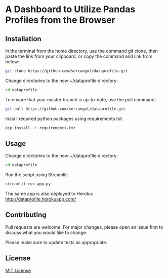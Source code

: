 # A Dashboard to Utilize Pandas Profiles from the Browser

## Installation

In the  terminal from the home directory, use the command git clone, then paste the link from your clipboard, or copy the command and link from below:

```bash
git clone https://github.com/sercangul/dataprofile.git
```

Change directories to the new ~/dataprofile directory:

```bash
cd dataprofile
```

To ensure that your master branch is up-to-date, use the pull command:

```bash
git pull https://github.com/sercangul/dataprofile.git
```

Install required python packages using requirements.txt:

```bash
pip install -r requirements.txt
```

## Usage

Change directories to the new ~/dataprofile directory:

```bash
cd dataprofile
```

Run the script using Streamlit:

```bash
streamlit run app.py
```

The same app is also deployed to Heroku: http://dataprofile.herokuapp.com/


## Contributing
Pull requests are welcome. For major changes, please open an issue first to discuss what you would like to change.

Please make sure to update tests as appropriate.

## License
[MIT License](https://choosealicense.com/licenses/mit/)
